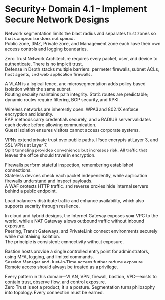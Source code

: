 # Security+ Domain 4.1 – Implement Secure Network Designs

Network segmentation limits the blast radius and separates trust zones so that compromise does not spread.  
Public zone, DMZ, Private zone, and Management zone each have their own access controls and logging boundaries.

Zero Trust Network Architecture requires every packet, user, and device to authenticate. There is no implicit trust.  
Defense in Depth stacks multiple barriers: perimeter firewalls, subnet ACLs, host agents, and web application firewalls.

A VLAN is a logical fence, and microsegmentation adds policy-based isolation within the same subnet.  
Routing security maintains path integrity. Static routes are predictable; dynamic routes require filtering, BGP security, and RPKI.

Wireless networks are inherently open. WPA3 and 802.1X enforce encryption and identity.  
EAP methods carry credentials securely, and a RADIUS server validates each device before allowing communication.  
Guest isolation ensures visitors cannot access corporate systems.

VPNs extend private trust over public paths. IPsec encrypts at Layer 3, and SSL VPNs at Layer 7.  
Split tunneling provides convenience but increases risk. All traffic that leaves the office should travel in encryption.

Firewalls perform stateful inspection, remembering established connections.  
Stateless devices check each packet independently, while application firewalls understand and inspect payloads.  
A WAF protects HTTP traffic, and reverse proxies hide internal servers behind a public endpoint.

Load balancers distribute traffic and enhance availability, which also supports security through resilience.

In cloud and hybrid designs, the Internet Gateway exposes your VPC to the world, while a NAT Gateway allows outbound traffic without inbound exposure.  
Peering, Transit Gateways, and PrivateLink connect environments securely while maintaining isolation.  
The principle is consistent: connectivity without exposure.

Bastion hosts provide a single controlled entry point for administrators, using MFA, logging, and limited commands.  
Session Manager and Just-In-Time access further reduce exposure. Remote access should always be treated as a privilege.

Every pattern in this domain—VLAN, VPN, firewall, bastion, VPC—exists to contain trust, observe flow, and control exposure.  
Zero Trust is not a product; it is a posture. Segmentation turns philosophy into topology. Every connection must be earned.

